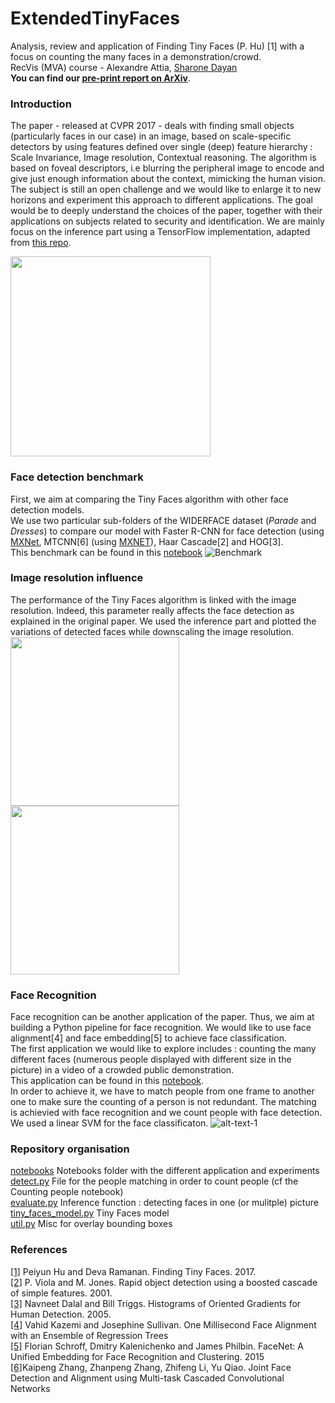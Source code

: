 # ExtendedTinyFaces
Analysis, review and application of Finding Tiny Faces (P. Hu) [1] with a focus on counting the many faces in a demonstration/crowd.  
RecVis (MVA) course - Alexandre Attia, [Sharone Dayan](https://github.com/SharoneDayan)  
**You can find our [pre-print report on ArXiv](https://arxiv.org/abs/1801.06504)**.

### Introduction
The paper - released at CVPR 2017 - deals with finding small objects (particularly faces in our case) in an image, 
based on scale-specific detectors by using features defined over single (deep) feature hierarchy : 
Scale Invariance, Image resolution, Contextual reasoning. The algorithm is based on foveal descriptors, i.e blurring the peripheral image to encode and give just enough information about the context, mimicking the human vision.   
The subject is still an open challenge and we would like to enlarge it to new horizons and experiment this approach to different applications. The goal would be to deeply understand the choices of the paper, together with their applications on subjects related to security and identification. We are mainly focus on the inference part using a TensorFlow implementation, adapted from [this repo](https://github.com/cydonia999/Tiny_Faces_in_Tensorflow).

<img src="https://github.com/alexattia/ExtendedTinyFaces/blob/master/data/92_TinyFaces.png" height="320">

### Face detection benchmark
First, we aim at comparing the Tiny Faces algorithm with other face detection models.  
We use two particular sub-folders of the WIDERFACE dataset (*Parade*  and *Dresses*) to compare our model with Faster R-CNN for face detection (using [MXNet](https://github.com/tornadomeet/mxnet-face), MTCNN[6] (using [MXNET](https://github.com/pangyupo/mxnet_mtcnn_face_detection)),  Haar Cascade[2] and HOG[3].  
This benchmark can be found in this [notebook](https://github.com/alexattia/ExtendedTinyFaces/blob/master/Face%20Detection%20algorithms%20comparison.ipynb)
![Benchmark](https://github.com/alexattia/ExtendedTinyFaces/blob/master/data/benchmark.png)

### Image resolution influence
The performance of the Tiny Faces algorithm is linked with the image resolution. Indeed, this parameter really affects the face detection as explained in the original paper. We used the inference part and plotted the variations of detected faces while downscaling the image resolution.  
<img src="https://github.com/alexattia/ExtendedTinyFaces/blob/master/data/Downscale_graph.png" height="270"> <img src="https://github.com/alexattia/ExtendedTinyFaces/blob/master/data/Downscaling.png" height="270">

### Face Recognition
Face recognition can be another application of the paper. Thus, we aim at building a Python pipeline for face recognition. 
We would like to use face alignment[4] and face embedding[5] to achieve face classification.   
The first application we would like to explore includes : counting the many different faces 
(numerous people displayed with different size in the picture) in a video of a crowded public demonstration.   
This application can be found in this 
[notebook](https://github.com/alexattia/ExtendedTinyFaces/blob/master/Counting%20in%20video.ipynb).  
In order to achieve it, we have to match people from one frame to another one to make sure the counting of a person is not redundant. The matching is achievied with face recognition and we count people with face detection. We used a linear SVM for the face classificaton.
![alt-text-1](https://github.com/alexattia/ExtendedTinyFaces/blob/master/data/TotalIncrementalCount.gif)

### Repository organisation
[notebooks](https://github.com/alexattia/ExtendedTinyFaces/tree/master/notebooks) Notebooks folder with the different application and experiments   
[detect.py](https://github.com/alexattia/ExtendedTinyFaces/blob/master/detect.py) File for the people matching in order to count people (cf the Counting people notebook)  
[evaluate.py](https://github.com/alexattia/ExtendedTinyFaces/blob/master/evaluate.py) Inference function : detecting faces in one (or mulitple) picture  
[tiny_faces_model.py](https://github.com/alexattia/ExtendedTinyFaces/blob/master/tiny_faces_model.py) Tiny Faces model  
[util.py](https://github.com/alexattia/ExtendedTinyFaces/blob/master/util.py) Misc for overlay bounding boxes

### References 
[[1]](https://arxiv.org/abs/1612.04402) Peiyun Hu and Deva Ramanan. Finding Tiny Faces. 2017.  
[[2]](https://www.cs.cmu.edu/~efros/courses/LBMV07/Papers/viola-cvpr-01.pdf) P. Viola and M. Jones. Rapid object detection using a boosted cascade of simple features. 2001.  
[[3]](http://lear.inrialpes.fr/people/triggs/pubs/Dalal-cvpr05.pdf) Navneet Dalal and Bill Triggs. Histograms of Oriented Gradients for Human Detection. 2005.  
[[4]](https://pdfs.semanticscholar.org/d78b/6a5b0dcaa81b1faea5fb0000045a62513567.pdf) Vahid Kazemi and Josephine Sullivan. One Millisecond Face Alignment with an Ensemble of Regression Trees  
[[5]](https://arxiv.org/abs/1503.03832) Florian Schroff, Dmitry Kalenichenko and James Philbin. FaceNet: A Unified Embedding for Face Recognition and Clustering. 2015  
[[6]](https://arxiv.org/abs/1604.02878)Kaipeng Zhang, Zhanpeng Zhang, Zhifeng Li, Yu Qiao. Joint Face Detection and Alignment using Multi-task Cascaded Convolutional Networks

